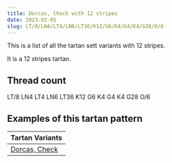 ```yaml
---
title: Dorcas, Check with 12 stripes
date: 2023-02-05
slug: LT/8/LN4/LT4/LN6/LT36/K12/G6/K4/G4/K4/G28/O/6
---
```

This is a list of all the tartan sett variants with 12 stripes.

It is a 12 stripes tartan.


## Thread count
LT/8 LN4 LT4 LN6 LT36 K12 G6 K4 G4 K4 G28 O/6

## Examples of this tartan pattern

| Tartan Variants |
|---------------|
| [Dorcas, Check](/variants/lt/8/ln4/lt4/ln6/lt36/k12/g6/k4/g4/k4/g28/o/6-g008000-k000000-lne0e0e0-lt806050-off8500)||
